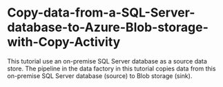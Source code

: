 # Copy-data-from-a-SQL-Server-database-to-Azure-Blob-storage-with-Copy-Activity

This tutorial use an on-premise SQL Server database as a source data store. The pipeline in the data factory in this tutorial copies data from this on-premise SQL Server database (source) to Blob storage (sink).
